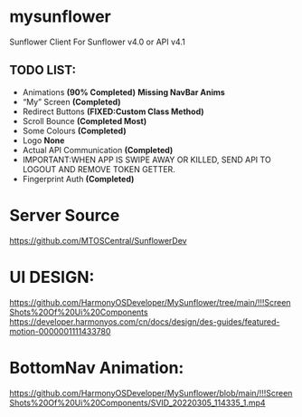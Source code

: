 # mysunflower

Sunflower Client For Sunflower v4.0 or API v4.1

## TODO LIST:
+ Animations **(90% Completed)** **Missing NavBar Anims**
+ “My” Screen **(Completed)**
+ Redirect Buttons **(FIXED:Custom Class Method)**
+ Scroll Bounce **(Completed Most)**
+ Some Colours **(Completed)**
+ Logo **None**
+ Actual API Communication **(Completed)**
+ IMPORTANT:WHEN APP IS SWIPE AWAY OR KILLED, SEND API TO LOGOUT AND REMOVE TOKEN GETTER.
+ Fingerprint Auth **(Completed)**

# Server Source
https://github.com/MTOSCentral/SunflowerDev

# UI DESIGN:
https://github.com/HarmonyOSDeveloper/MySunflower/tree/main/!!!ScreenShots%20Of%20Ui%20Components
https://developer.harmonyos.com/cn/docs/design/des-guides/featured-motion-0000001111433780

# BottomNav Animation:
https://github.com/HarmonyOSDeveloper/MySunflower/blob/main/!!!ScreenShots%20Of%20Ui%20Components/SVID_20220305_114335_1.mp4
